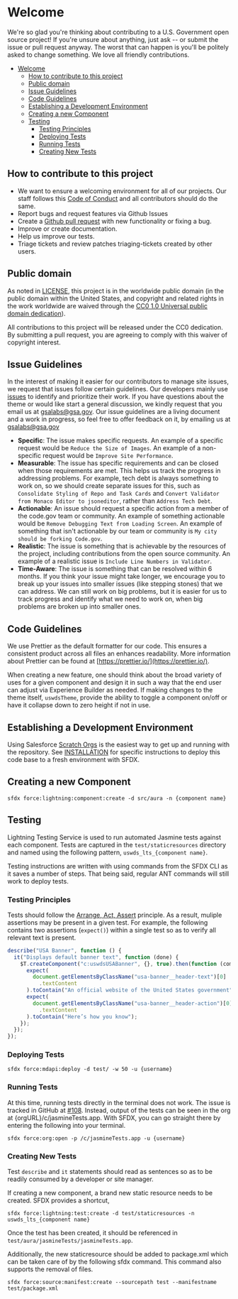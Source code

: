 # Welcome

We're so glad you're thinking about contributing to a U.S. Government open source project! If you're unsure about anything, just ask -- or submit the issue or pull request anyway. The worst that can happen is you'll be politely asked to change something. We love all friendly contributions.

- [Welcome](#welcome)
  - [How to contribute to this project](#how-to-contribute-to-this-project)
  - [Public domain](#public-domain)
  - [Issue Guidelines](#issue-guidelines)
  - [Code Guidelines](#code-guidelines)
  - [Establishing a Development Environment](#establishing-a-development-environment)
  - [Creating a new Component](#creating-a-new-component)
  - [Testing](#testing)
    - [Testing Principles](#testing-principles)
    - [Deploying Tests](#deploying-tests)
    - [Running Tests](#running-tests)
    - [Creating New Tests](#creating-new-tests)

## How to contribute to this project

- We want to ensure a welcoming environment for all of our projects. Our staff follows this [Code of Conduct](CODE_OF_CONDUCT.md) and all contributors should do the same.
- Report bugs and request features via Github Issues
- Create a [Github pull request](https://help.github.com/articles/creating-a-pull-request/) with new functionality or fixing a bug.
- Improve or create documentation.
- Help us improve our tests.
- Triage tickets and review patches triaging-tickets created by other users.

## Public domain

As noted in [LICENSE](LICENSE.md), this project is in the worldwide public domain (in the public domain within the United States, and copyright and related rights in the work worldwide are waived through the [CC0 1.0 Universal public domain dedication](https://creativecommons.org/publicdomain/zero/1.0/)).

All contributions to this project will be released under the CC0 dedication. By submitting a pull request, you are agreeing to comply with this waiver of copyright interest.

## Issue Guidelines

In the interest of making it easier for our contributors to manage site issues, we request that issues follow certain guidelines. Our developers mainly use [issues](/issues) to identify and prioritize their work. If you have questions about the theme or would like start a general discussion, we kindly request that you email us at [gsalabs@gsa.gov](mailto://gsalabs@gsa.gov). Our issue guidelines are a living document and a work in progress, so feel free to offer feedback on it, by emailing us at [gsalabs@gsa.gov](mailto://gsalabs@gsa.gov)

- **Specific**: The issue makes specific requests. An example of a specific request would be `Reduce the Size of Images`. An example of a non-specific request would be `Improve Site Performance`.
- **Measurable**: The issue has specific requirements and can be closed when those requirements are met. This helps us track the progress in addressing problems. For example, tech debt is always something to work on, so we should create separate issues for this, such as `Consolidate Styling of Repo and Task Cards` and `Convert Validator from Monaco Editor to jsoneditor`, rather than `Address Tech Debt`.
- **Actionable**: An issue should request a specific action from a member of the code.gov team or community. An example of something actionable would be `Remove Debugging Text from Loading Screen`. An example of something that isn't actionable by our team or community is `My city should be forking Code.gov`.
- **Realistic**: The issue is something that is achievable by the resources of the project, including contributions from the open source community. An example of a realistic issue is `Include Line Numbers in Validator`.
- **Time-Aware**: The issue is something that can be resolved within 6 months. If you think your issue might take longer, we encourage you to break up your issues into smaller issues (like stepping stones) that we can address. We can still work on big problems, but it is easier for us to track progress and identify what we need to work on, when big problems are broken up into smaller ones.

## Code Guidelines

We use Prettier as the default formatter for our code. This ensures a consistent product across all files an enhances readability. More information about Prettier can be found at [https://prettier.io/](https://prettier.io/).

When creating a new feature, one should think about the broad variety of uses for a given component and design it in such a way that the end user can adjust via Experience Builder as needed. If making changes to the theme itself, `uswdsTheme`, provide the ability to toggle a component on/off or have it collapse down to zero height if not in use.

## Establishing a Development Environment

Using Salesforce [Scratch Orgs](https://help.salesforce.com/s/articleView?id=sf.managing_scratch_orgs.htm&type=5) is the easiest way to get up and running with the repository. See [INSTALLATION](INSTALLATION.md#sfdx-instructions) for specific instructions to deploy this code base to a fresh environment with SFDX.

## Creating a new Component

`sfdx force:lightning:component:create -d src/aura -n {component name}`

## Testing

Lightning Testing Service is used to run automated Jasmine tests against each component. Tests are captured in the `test/staticresources` directory and named using the following pattern, `uswds_lts_{component name}`.

Testing instructions are written with using commands from the SFDX CLI as it saves a number of steps. That being said, regular ANT commands will still work to deploy tests.

### Testing Principles

Tests should follow the [Arrange, Act, Assert](https://integralpath.blogs.com/thinkingoutloud/2005/09/principles_of_t.html) principle. As a result, muliple assertions may be present in a given test. For example, the following contains two assertions (`expect()`) within a single test so as to verify all relevant text is present.

```javascript
describe("USA Banner", function () {
  it("Displays default banner text", function (done) {
    $T.createComponent("c:uswdsUSABanner", {}, true).then(function (component) {
      expect(
        document.getElementsByClassName("usa-banner__header-text")[0]
          .textContent
      ).toContain("An official website of the United States government");
      expect(
        document.getElementsByClassName("usa-banner__header-action")[0]
          .textContent
      ).toContain("Here’s how you know");
    });
  });
});
```

### Deploying Tests

`sfdx force:mdapi:deploy -d test/ -w 50 -u {username}`

### Running Tests

At this time, running tests directly in the terminal does not work. The issue is tracked in GitHub at [#108](https://github.com/GSA/uswds-sf-lightning-community/issues/108). Instead, output of the tests can be seen in the org at {orgURL}/c/jasmineTests.app. With SFDX, you can go straight there by entering the following into your terminal.

`sfdx force:org:open -p /c/jasmineTests.app -u {username}`

### Creating New Tests

Test `describe` and `it` statements should read as sentences so as to be readily consumed by a developer or site manager.

If creating a new component, a brand new static resource needs to be created. SFDX provides a shortcut,

`sfdx force:lightning:test:create -d test/staticresources -n uswds_lts_{component name}`

Once the test has been created, it should be referenced in `test/aura/jasmineTests/jasmineTests.app`.

Additionally, the new staticresource should be added to package.xml which can be taken care of by the following sfdx command. This command also supports the removal of files.

`sfdx force:source:manifest:create --sourcepath test --manifestname test/package.xml`
